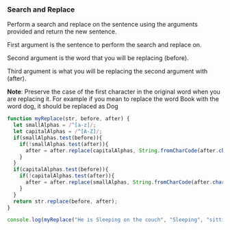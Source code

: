 ### Search and Replace

Perform a search and replace on the sentence using the arguments provided and return the new sentence.

First argument is the sentence to perform the search and replace on.

Second argument is the word that you will be replacing (before).

Third argument is what you will be replacing the second argument with (after).

**Note**: Preserve the case of the first character in the original word when you are replacing it. For example if you mean to replace the word Book with the word dog, it should be replaced as Dog


```javascript
function myReplace(str, before, after) {
  let smallAlphas = /^[a-z]/;
  let capitalAlphas = /^[A-Z]/;
  if(smallAlphas.test(before)){
    if(!smallAlphas.test(after)){
      after = after.replace(capitalAlphas, String.fromCharCode(after.charCodeAt(0) + 32));
    }
  }
  if(capitalAlphas.test(before)){
    if(!capitalAlphas.test(after)){
      after = after.replace(smallAlphas, String.fromCharCode(after.charCodeAt(0) - 32));
    }
  }
  return str.replace(before, after);
}

console.log(myReplace("He is Sleeping on the couch", "Sleeping", "sitting"));
```
